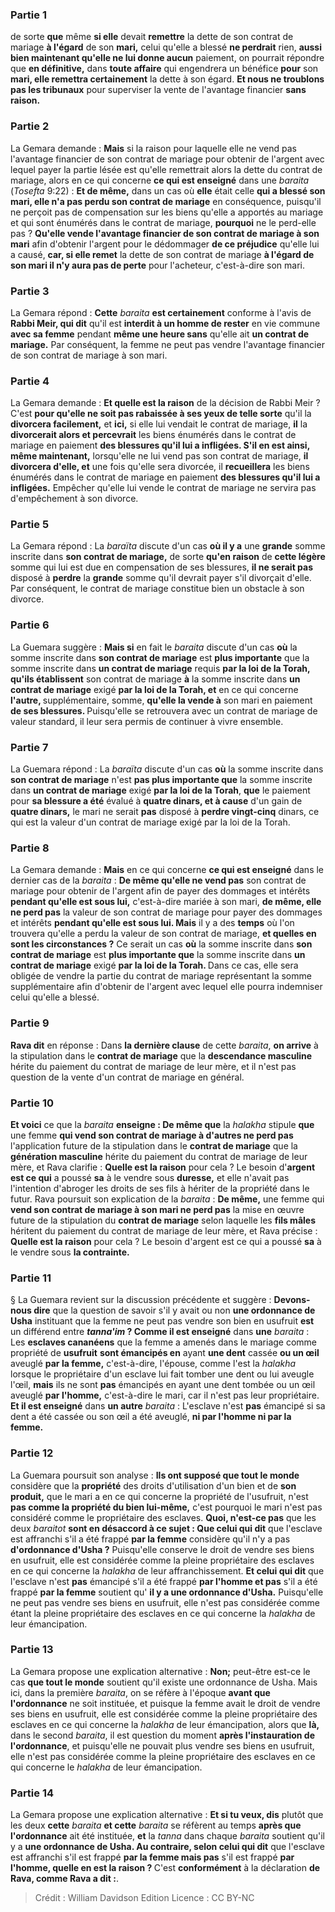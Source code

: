 
### Partie 1
de sorte <b>que</b> même <b>si elle</b> devait <b>remettre</b> la dette de son contrat de mariage <b>à l'égard</b> de son <b>mari,</b> celui qu'elle a blessé <b>ne perdrait</b> rien, <b>aussi bien maintenant qu'elle ne lui donne aucun</b> paiement, on pourrait répondre que <b>en définitive,</b> dans <b>toute affaire</b> qui engendrera un bénéfice <b>pour</b> son <b>mari, elle remettra certainement</b> la dette à son égard. <b>Et nous ne troublons pas les tribunaux</b> pour superviser la vente de l'avantage financier <b>sans raison.</b>

### Partie 2
La Gemara demande : <b>Mais</b> si la raison pour laquelle elle ne vend pas l'avantage financier de son contrat de mariage pour obtenir de l'argent avec lequel payer la partie lésée est qu'elle remettrait alors la dette du contrat de mariage, alors en ce qui concerne <b>ce qui est enseigné</b> dans une <i>baraita</i> (<i>Tosefta</i> 9:22) : <b>Et de même,</b> dans un cas où <b>elle</b> était celle <b>qui a blessé son mari, elle n'a pas perdu son contrat de mariage</b> en conséquence, puisqu'il ne perçoit pas de compensation sur les biens qu'elle a apportés au mariage et qui sont énumérés dans le contrat de mariage, <b>pourquoi</b> ne le perd-elle pas ? <b>Qu'elle vende l'avantage financier de son contrat de mariage à son mari</b> afin d'obtenir l'argent pour le dédommager <b>de ce préjudice</b> qu'elle lui a causé, <b>car, si elle remet</b> la dette de son contrat de mariage <b>à l'égard de son mari il n'y aura pas de perte</b> pour l'acheteur, c'est-à-dire son mari.

### Partie 3
La Gemara répond : <b>Cette</b> <i>baraita</i> <b>est certainement</b> conforme à l'avis de <b>Rabbi Meir, qui dit</b> qu'il est <b>interdit à un homme de rester</b> en vie commune <b>avec sa femme</b> pendant <b>même une heure sans</b> qu'elle ait <b>un contrat de mariage.</b> Par conséquent, la femme ne peut pas vendre l'avantage financier de son contrat de mariage à son mari.

### Partie 4
La Gemara demande : <b>Et quelle est la raison</b> de la décision de Rabbi Meir ? C'est <b>pour qu'elle ne soit pas rabaissée à ses yeux de telle sorte</b> qu'il la <b>divorcera facilement,</b> et <b>ici,</b> si elle lui vendait le contrat de mariage, <b>il</b> la <b>divorcerait alors et percevrait</b> les biens énumérés dans le contrat de mariage en paiement <b>des blessures qu'il lui a infligées. S'il en est ainsi, même maintenant,</b> lorsqu'elle ne lui vend pas son contrat de mariage, <b>il divorcera d'elle, et</b> une fois qu'elle sera divorcée, il <b>recueillera</b> les biens énumérés dans le contrat de mariage en paiement <b>des blessures qu'il lui a infligées.</b> Empêcher qu'elle lui vende le contrat de mariage ne servira pas d'empêchement à son divorce.

### Partie 5
La Gemara répond : La <i>baraïta</i> discute d'un cas <b>où il y a</b> une <b>grande</b> somme inscrite dans <b>son contrat de mariage,</b> de sorte <b>qu'en raison</b> de <b>cette légère</b> somme qui lui est due en compensation de ses blessures, <b>il ne serait pas</b> disposé à <b>perdre</b> la <b>grande</b> somme qu'il devrait payer s'il divorçait d'elle. Par conséquent, le contrat de mariage constitue bien un obstacle à son divorce.

### Partie 6
La Guemara suggère : <b>Mais si</b> en fait le <i>baraita</i> discute d'un cas <b>où</b> la somme inscrite dans <b>son contrat de mariage</b> est <b>plus importante</b> que la somme inscrite dans <b>un contrat de mariage</b> requis <b>par la loi de la Torah, qu'ils établissent</b> son contrat de mariage <b>à</b> la somme inscrite dans <b>un contrat de mariage</b> exigé <b>par la loi de la Torah, et</b> en ce qui concerne <b>l'autre, </b> supplémentaire, somme, <b>qu'elle la vende à</b> son mari en paiement <b>de ses blessures. </b> Puisqu'elle se retrouvera avec un contrat de mariage de valeur standard, il leur sera permis de continuer à vivre ensemble.

### Partie 7
La Guemara répond : La <i>baraïta</i> discute d'un cas <b>où</b> la somme inscrite dans <b>son contrat de mariage</b> n'est <b>pas plus importante que</b> la somme inscrite dans <b>un contrat de mariage</b> exigé <b>par la loi de la Torah</b>, <b>que</b> le paiement pour <b>sa blessure a été</b> évalué à <b>quatre dinars, et à cause</b> d'un gain de <b>quatre dinars,</b> le mari ne serait <b>pas</b> disposé à <b>perdre vingt-cinq</b> dinars, ce qui est la valeur d'un contrat de mariage exigé par la loi de la Torah.

### Partie 8
La Gemara demande : <b>Mais</b> en ce qui concerne <b>ce qui est enseigné</b> dans le dernier cas de la <i>baraita</i> : <b>De même qu'elle ne vend pas</b> son contrat de mariage pour obtenir de l'argent afin de payer des dommages et intérêts <b>pendant qu'elle est sous lui,</b> c'est-à-dire mariée à son mari, <b>de même, elle ne perd pas</b> la valeur de son contrat de mariage pour payer des dommages et intérêts <b>pendant qu'elle est sous lui. Mais</b> il y a des <b>temps</b> où l'on trouvera qu'elle a perdu</b> la valeur de son contrat de mariage, <b>et quelles en sont les circonstances ?</b> Ce serait un cas <b>où</b> la somme inscrite dans <b>son contrat de mariage</b> est <b>plus importante que</b> la somme inscrite dans <b>un contrat de mariage</b> exigé <b>par la loi de la Torah. </b> Dans ce cas, elle sera obligée de vendre la partie du contrat de mariage représentant la somme supplémentaire afin d'obtenir de l'argent avec lequel elle pourra indemniser celui qu'elle a blessé.

### Partie 9
<b>Rava dit</b> en réponse : Dans <b>la dernière clause</b> de cette <i>baraita</i>, <b>on arrive</b> à la stipulation dans le <b>contrat de mariage</b> que la <b>descendance masculine</b> hérite du paiement du contrat de mariage de leur mère, et il n'est pas question de la vente d'un contrat de mariage en général.

### Partie 10
<b>Et voici</b> ce que la <i>baraita</i> <b>enseigne : De même que</b> la <i>halakha</i> stipule <b>que</b> une femme <b>qui vend son contrat de mariage à d'autres ne perd pas</b> l'application future de la stipulation dans le <b>contrat de mariage</b> que la <b>génération masculine</b> hérite du paiement du contrat de mariage de leur mère, et Rava clarifie : <b>Quelle est la raison</b> pour cela ? Le besoin d'<b>argent est ce qui</b> a poussé <b>sa</b> à le vendre sous <b>duresse,</b> et elle n'avait pas l'intention d'abroger les droits de ses fils à hériter de la propriété dans le futur. Rava poursuit son explication de la <i>baraita</i> : <b>De même,</b> une femme qui <b>vend son contrat de mariage à son mari ne perd pas</b> la mise en œuvre future de la stipulation du <b>contrat de mariage</b> selon laquelle les <b>fils mâles</b> héritent du paiement du contrat de mariage de leur mère, et Rava précise : <b>Quelle est la raison</b> pour cela ? Le besoin d'argent est ce qui</b> a poussé <b>sa</b> à le vendre sous <b>la contrainte.</b>

### Partie 11
§ La Guemara revient sur la discussion précédente et suggère : <b>Devons-nous dire</b> que la question de savoir s'il y avait ou non <b>une ordonnance de Usha</b> instituant que la femme ne peut pas vendre son bien en usufruit <b>est</b> un différend entre <b><i>tanna'im</i> ? Comme il est enseigné</b> dans <b>une</b> <i>baraita</i> : Les <b>esclaves cananéens</b> que la femme a amenés dans le mariage comme propriété de <b>usufruit</b> <b>sont émancipés en</b> ayant <b>une dent</b> cassée <b>ou un œil</b> aveuglé <b>par la femme,</b> c'est-à-dire, l'épouse, comme l'est la <i>halakha</i> lorsque le propriétaire d'un esclave lui fait tomber une dent ou lui aveugle l'œil, <b>mais</b> ils ne sont <b>pas</b> émancipés en ayant une dent tombée ou un œil aveuglé <b>par l'homme,</b> c'est-à-dire le mari, car il n'est pas leur propriétaire. <b>Et il est enseigné</b> dans <b>un autre</b> <i>baraita</i> : L'esclave n'est <b>pas</b> émancipé si sa dent a été cassée ou son œil a été aveuglé, <b>ni par l'homme ni par la femme.</b>

### Partie 12
La Guemara poursuit son analyse : <b>Ils ont supposé que tout le monde</b> considère que la <b>propriété</b> des droits d'utilisation d'un bien et de <b>son produit,</b> que le mari a en ce qui concerne la propriété de l'usufruit, n'est <b>pas comme la propriété du bien lui-même,</b> c'est pourquoi le mari n'est pas considéré comme le propriétaire des esclaves. <b>Quoi, n'est-ce pas</b> que les deux <i>baraitot</i> <b>sont en désaccord à ce sujet : Que celui qui dit</b> que l'esclave est affranchi s'il a été frappé <b>par la femme</b> considère qu'il n'y a pas <b>d'ordonnance d'Usha ?</b> Puisqu'elle conserve le droit de vendre ses biens en usufruit, elle est considérée comme la pleine propriétaire des esclaves en ce qui concerne la <i>halakha</i> de leur affranchissement. <b>Et celui qui dit</b> que l'esclave n'est <b>pas</b> émancipé s'il a été frappé <b>par l'homme et pas</b> s'il a été frappé <b>par la femme</b> soutient qu' <b>il y a une ordonnance d'Usha.</b> Puisqu'elle ne peut pas vendre ses biens en usufruit, elle n'est pas considérée comme étant la pleine propriétaire des esclaves en ce qui concerne la <i>halakha</i> de leur émancipation.

### Partie 13
La Gemara propose une explication alternative : <b>Non;</b> peut-être est-ce le cas <b>que tout le monde</b> soutient qu'il existe une ordonnance de Usha. Mais ici,</b> dans la première <i>baraita</i>, on se réfère à l'époque <b>avant que l'ordonnance</b> ne soit instituée, et puisque la femme avait le droit de vendre ses biens en usufruit, elle est considérée comme la pleine propriétaire des esclaves en ce qui concerne la <i>halakha</i> de leur émancipation, alors que <b>là,</b> dans le second <i>baraita</i>, il est question du moment <b>après l'instauration de l'ordonnance</b>, et puisqu'elle ne pouvait plus vendre ses biens en usufruit, elle n'est pas considérée comme la pleine propriétaire des esclaves en ce qui concerne le <i>halakha</i> de leur émancipation.

### Partie 14
La Gemara propose une explication alternative : <b>Et si tu veux, dis</b> plutôt que les deux <b>cette</b> <i>baraita</i> <b>et cette</b> <i>baraita</i> se réfèrent au temps <b>après que l'ordonnance</b> ait été instituée, <b>et</b> la <i>tanna</i> dans chaque <i>baraita</i> soutient qu'il y a <b>une ordonnance de Usha. Au contraire, selon celui qui dit</b> que l'esclave est affranchi s'il est frappé <b>par la femme mais pas</b> s'il est frappé <b>par l'homme, quelle en est la raison ? </b> C'est <b>conformément</b> à la déclaration <b>de Rava, comme Rava a dit :</b>.

>Crédit : William Davidson Edition
>Licence : CC BY-NC
